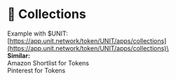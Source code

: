 # 📙 Collections

Example with $UNIT: \
[https://app.unit.network/token/UNIT/apps/collections](https://app.unit.network/token/UNIT/apps/collections)\
\
**Similar:**\
Amazon Shortlist for Tokens\
Pinterest for Tokens
